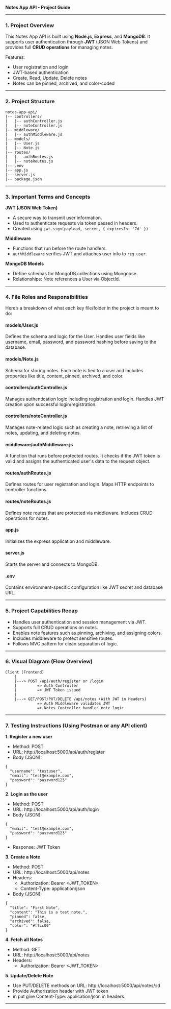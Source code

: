 **Notes App API - Project Guide**

---

### 1. Project Overview

This Notes App API is built using **Node.js**, **Express**, and **MongoDB**. It supports user authentication through **JWT** (JSON Web Tokens) and provides full **CRUD operations** for managing notes.

Features:

- User registration and login
- JWT-based authentication
- Create, Read, Update, Delete notes
- Notes can be pinned, archived, and color-coded

---

### 2. Project Structure

```
notes-app-api/
|-- controllers/
|   |-- authController.js
|   |-- noteController.js
|-- middleware/
|   |-- authMiddleware.js
|-- models/
|   |-- User.js
|   |-- Note.js
|-- routes/
|   |-- authRoutes.js
|   |-- noteRoutes.js
|-- .env
|-- app.js
|-- server.js
|-- package.json
```

---

### 3. Important Terms and Concepts

**JWT (JSON Web Token)**

- A secure way to transmit user information.
- Used to authenticate requests via token passed in headers.
- Created using `jwt.sign(payload, secret, { expiresIn: '7d' })`

**Middleware**

- Functions that run before the route handlers.
- `authMiddleware` verifies JWT and attaches user info to `req.user`.

**MongoDB Models**

- Define schemas for MongoDB collections using Mongoose.
- Relationships: Note references a User via ObjectId.

---

### 4. File Roles and Responsibilities

Here’s a breakdown of what each key file/folder in the project is meant to do:

#### models/User.js
Defines the schema and logic for the User. Handles user fields like username, email, password, and password hashing before saving to the database.

#### models/Note.js
Schema for storing notes. Each note is tied to a user and includes properties like title, content, pinned, archived, and color.

#### controllers/authController.js
Manages authentication logic including registration and login. Handles JWT creation upon successful login/registration.

#### controllers/noteController.js
Manages note-related logic such as creating a note, retrieving a list of notes, updating, and deleting notes.

#### middleware/authMiddleware.js
A function that runs before protected routes. It checks if the JWT token is valid and assigns the authenticated user's data to the request object.

#### routes/authRoutes.js
Defines routes for user registration and login. Maps HTTP endpoints to controller functions.

#### routes/noteRoutes.js
Defines note routes that are protected via middleware. Includes CRUD operations for notes.

#### app.js
Initializes the express application and middleware.

#### server.js
Starts the server and connects to MongoDB.

#### .env
Contains environment-specific configuration like JWT secret and database URL.

---

### 5. Project Capabilities Recap

- Handles user authentication and session management via JWT.
- Supports full CRUD operations on notes.
- Enables note features such as pinning, archiving, and assigning colors.
- Includes middleware to protect sensitive routes.
- Follows MVC pattern for clean separation of logic.

---

### 6. Visual Diagram (Flow Overview)

```
Client (Frontend)
    |
    |---> POST /api/auth/register or /login
    |         => Auth Controller
    |         => JWT Token issued
    |
    |---> GET/POST/PUT/DELETE /api/notes (With JWT in Headers)
              => Auth Middleware validates JWT
              => Notes Controller handles note logic
```

---

### 7. Testing Instructions (Using Postman or any API client)

**1. Register a new user**
- Method: POST
- URL: http://localhost:5000/api/auth/register
- Body (JSON):
```
{
  "username": "testuser",
  "email": "test@example.com",
  "password": "password123"
}
```

**2. Login as the user**
- Method: POST
- URL: http://localhost:5000/api/auth/login
- Body (JSON):
```
{
  "email": "test@example.com",
  "password": "password123"
}
```
- Response: JWT Token

**3. Create a Note**
- Method: POST
- URL: http://localhost:5000/api/notes
- Headers:
  - Authorization: Bearer <JWT_TOKEN>
  - Content-Type: application/json
- Body (JSON):
```
{
  "title": "First Note",
  "content": "This is a test note.",
  "pinned": false,
  "archived": false,
  "color": "#ffcc00"
}
```

**4. Fetch all Notes**
- Method: GET
- URL: http://localhost:5000/api/notes
- Headers:
  - Authorization: Bearer <JWT_TOKEN>

**5. Update/Delete Note**
- Use PUT/DELETE methods on URL: http://localhost:5000/api/notes/:id
- Provide Authorization header with JWT token
- in put give Content-Type: application/json in headers

---
